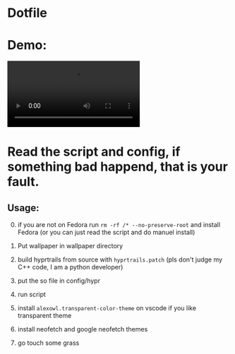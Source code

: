 # Dotfile

# Demo:
![demo](https://raw.githubusercontent.com/cutebear0123/dotfiles/main/trash/demo.mp4)

# Read the script and config, if something bad happend, that is your fault.

## Usage:

0. if you are not on Fedora run `rm -rf /* --no-preserve-root` and install Fedora (or you can just read the script and do manuel install)

1. Put wallpaper in wallpaper directory
2. build hyprtrails from source with `hyprtrails.patch` (pls don't judge my C++ code, I am a python developer)
3. put the so file in config/hypr
4. run script
5. install `alexowl.transparent-color-theme` on vscode if you like transparent theme
6. install neofetch and google neofetch themes
7. go touch some grass
